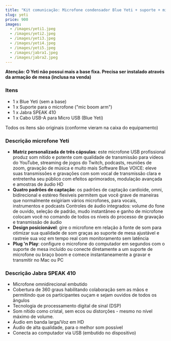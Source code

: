 ```yaml
---
title: "Kit comunicação: Microfone condensador Blue Yeti + suporte + microfone para conferências Jabra SPEAK 410"
slug: yeti
price: 900
images:
  - /images/yeti1.jpeg
  - /images/yeti2.jpeg
  - /images/yeti3.jpeg
  - /images/yeti4.jpeg
  - /images/yeti5.jpeg
  - /images/jabra1.jpeg
  - /images/jabra2.jpeg
---
```


**Atenção: O Yeti não possui mais a base fixa. Precisa ser instalado através da armação de mesa (inclusa na venda)**

### Itens
- 1 x Blue Yeti (sem a base)
- 1 x Suporte para o microfone ("mic boom arm")
- 1 x Jabra SPEAK 410
- 1 x Cabo USB-A para Micro USB (Blue Yeti)

Todos os itens são originais (conforme vieram na caixa do equipamento)

### Descrição microfone Yeti

- **Matriz personalizada de três cápsulas**: este microfone USB profissional produz som nítido e potente com qualidade de transmissão para vídeos do YouTube, streaming de jogos do Twitch, podcasts, reuniões de zoom, gravação de música e muito mais
Software Blue VOICE: eleve suas transmissões e gravações com som vocal de transmissão clara e entretenha seu público com efeitos aprimorados, modulação avançada e amostras de áudio HD
 - **Quatro padrões de captação**: os padrões de captação cardioide, omni, bidirecional e estéreo flexíveis permitem que você grave de maneiras que normalmente exigiriam vários microfones, para vocais, instrumentos e podcasts
Controles de áudio integrados: volume do fone de ouvido, seleção de padrão, mudo instantâneo e ganho de microfone colocam você no comando de todos os níveis do processo de gravação e transmissão de áudio
- **Design posicionável**: gire o microfone em relação à fonte de som para otimizar sua qualidade de som graças ao suporte de mesa ajustável e rastreie sua voz em tempo real com monitoramento sem latência
- **Plug 'n Play**: configure o microfone do computador em segundos com o suporte de mesa incluído ou conecte diretamente a um suporte de microfone ou braço boom e comece instantaneamente a gravar e transmitir no Mac ou PC

### Descrição Jabra SPEAK 410

- Microfone omnidirecional embutido
- Cobertura de 360 graus habilitando colaboração sem as mãos e permitindo que os participantes ouçam e sejam ouvidos de todos os ângulos
- Tecnologia de processamento digital de sinal (DSP)
- Som nítido como cristal, sem ecos ou distorções - mesmo no nível máximo de volume.
- Áudio em banda larga/Voz em HD
- Áudio de alta qualidade, para o melhor som possível
- Conecta ao computador via USB (embutido no dispositivo)


